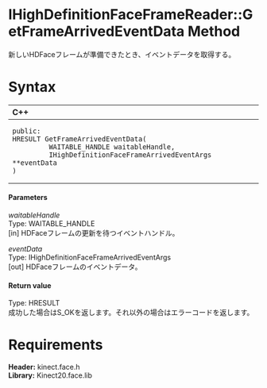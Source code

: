 IHighDefinitionFaceFrameReader::GetFrameArrivedEventData Method  
=================================================  

新しいHDFaceフレームが準備できたとき、イベントデータを取得する。 <span id="syntaxSection"></span>

Syntax  
======  

<table>
<colgroup>
<col width="100%" />
</colgroup>
<thead>
<tr class="header">
<th align="left">C++</th>
</tr>
</thead>
<tbody>
<tr class="odd">
<td align="left"><pre><code>public:  
HRESULT GetFrameArrivedEventData(  
         WAITABLE_HANDLE waitableHandle,  
         IHighDefinitionFaceFrameArrivedEventArgs **eventData  
)</code></pre></td>
</tr>
</tbody>
</table>

<span id="ID4EG"></span>
#### Parameters  

*waitableHandle*    
Type: WAITABLE\_HANDLE  
[in] HDFaceフレームの更新を待つイベントハンドル。  

*eventData*    
Type: IHighDefinitionFaceFrameArrivedEventArgs  
[out] HDFaceフレームのイベントデータ。  

<span id="ID4EP"></span>
#### Return value  

Type: HRESULT  
成功した場合はS\_OKを返します。それ以外の場合はエラーコードを返します。  

<span id="requirements"></span>

Requirements  
============  

**Header:** kinect.face.h  
**Library:** Kinect20.face.lib  



<!--Please do not edit the data in the comment block below.-->
<!--
TOCTitle : GetFrameArrivedEventData Method
RLTitle : IHighDefinitionFaceFrameReader::GetFrameArrivedEventData Method
KeywordK : GetFrameArrivedEventData method
KeywordK : IHighDefinitionFaceFrameReader::GetFrameArrivedEventData method
KeywordF : IHighDefinitionFaceFrameReader::GetFrameArrivedEventData
KeywordF : GetFrameArrivedEventData
KeywordF : Microsoft.Kinect.face.IHighDefinitionFaceFrameReader.GetFrameArrivedEventData(WAITABLE_HANDLE,IHighDefinitionFaceFrameArrivedEventArgs@)
KeywordA : M:Microsoft.Kinect.face.IHighDefinitionFaceFrameReader.GetFrameArrivedEventData(WAITABLE_HANDLE,IHighDefinitionFaceFrameArrivedEventArgs@)
AssetID : M:Microsoft.Kinect.face.IHighDefinitionFaceFrameReader.GetFrameArrivedEventData(WAITABLE_HANDLE,IHighDefinitionFaceFrameArrivedEventArgs@)
Locale : en-us
CommunityContent : 1
APIType : Managed
APILocation : 
APIName : Microsoft.Kinect.face.IHighDefinitionFaceFrameReader::GetFrameArrivedEventData
TargetOS : Windows
TopicType : kbSyntax
DevLang : C++
DocSet : K4Wv2
ProjType : K4Wv2Proj
Technology : Kinect for Windows
Product : Kinect for Windows SDK v2
productversion : 20
-->
